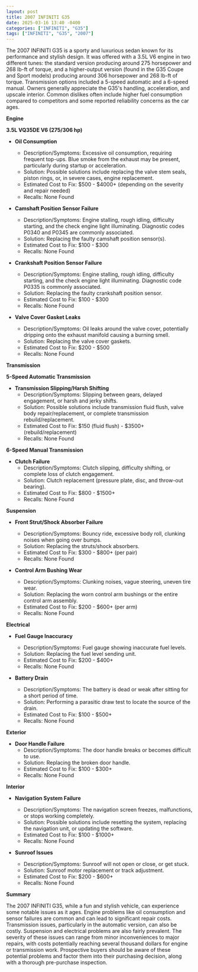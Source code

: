 ```yaml
---
layout: post
title: 2007 INFINITI G35
date: 2025-03-16 13:40 -0400
categories: ["INFINITI", "G35"]
tags: ["INFINITI", "G35", "2007"]
---
```

The 2007 INFINITI G35 is a sporty and luxurious sedan known for its performance and stylish design. It was offered with a 3.5L V6 engine in two different tunes: the standard version producing around 275 horsepower and 268 lb-ft of torque, and a higher-output version (found in the G35 Coupe and Sport models) producing around 306 horsepower and 268 lb-ft of torque. Transmission options included a 5-speed automatic and a 6-speed manual. Owners generally appreciate the G35's handling, acceleration, and upscale interior. Common dislikes often include higher fuel consumption compared to competitors and some reported reliability concerns as the car ages.

**Engine**

**3.5L VQ35DE V6 (275/306 hp)**

*   **Oil Consumption**
    *   Description/Symptoms: Excessive oil consumption, requiring frequent top-ups. Blue smoke from the exhaust may be present, particularly during startup or acceleration.
    *   Solution: Possible solutions include replacing the valve stem seals, piston rings, or, in severe cases, engine replacement.
    *   Estimated Cost to Fix: $500 - $4000+ (depending on the severity and repair needed)
    *   Recalls: None Found

*   **Camshaft Position Sensor Failure**
    *   Description/Symptoms: Engine stalling, rough idling, difficulty starting, and the check engine light illuminating. Diagnostic codes P0340 and P0345 are commonly associated.
    *   Solution: Replacing the faulty camshaft position sensor(s).
    *   Estimated Cost to Fix: $100 - $300
    *   Recalls: None Found

*   **Crankshaft Position Sensor Failure**
    *   Description/Symptoms: Engine stalling, rough idling, difficulty starting, and the check engine light illuminating. Diagnostic code P0335 is commonly associated.
    *   Solution: Replacing the faulty crankshaft position sensor.
    *   Estimated Cost to Fix: $100 - $300
    *   Recalls: None Found

*   **Valve Cover Gasket Leaks**
    *   Description/Symptoms: Oil leaks around the valve cover, potentially dripping onto the exhaust manifold causing a burning smell.
    *   Solution: Replacing the valve cover gaskets.
    *   Estimated Cost to Fix: $200 - $500
    *   Recalls: None Found

**Transmission**

**5-Speed Automatic Transmission**

*   **Transmission Slipping/Harsh Shifting**
    *   Description/Symptoms: Slipping between gears, delayed engagement, or harsh and jerky shifts.
    *   Solution: Possible solutions include transmission fluid flush, valve body repair/replacement, or complete transmission rebuild/replacement.
    *   Estimated Cost to Fix: $150 (fluid flush) - $3500+ (rebuild/replacement)
    *   Recalls: None Found

**6-Speed Manual Transmission**

*   **Clutch Failure**
    *   Description/Symptoms: Clutch slipping, difficulty shifting, or complete loss of clutch engagement.
    *   Solution: Clutch replacement (pressure plate, disc, and throw-out bearing).
    *   Estimated Cost to Fix: $800 - $1500+
    *   Recalls: None Found

**Suspension**

*   **Front Strut/Shock Absorber Failure**
    *   Description/Symptoms: Bouncy ride, excessive body roll, clunking noises when going over bumps.
    *   Solution: Replacing the struts/shock absorbers.
    *   Estimated Cost to Fix: $300 - $800+ (per pair)
    *   Recalls: None Found

*   **Control Arm Bushing Wear**
    *   Description/Symptoms: Clunking noises, vague steering, uneven tire wear.
    *   Solution: Replacing the worn control arm bushings or the entire control arm assembly.
    *   Estimated Cost to Fix: $200 - $600+ (per arm)
    *   Recalls: None Found

**Electrical**

*   **Fuel Gauge Inaccuracy**
    *   Description/Symptoms: Fuel gauge showing inaccurate fuel levels.
    *   Solution: Replacing the fuel level sending unit.
    *   Estimated Cost to Fix: $200 - $400+
    *   Recalls: None Found

*   **Battery Drain**
    *   Description/Symptoms: The battery is dead or weak after sitting for a short period of time.
    *   Solution: Performing a parasitic draw test to locate the source of the drain.
    *   Estimated Cost to Fix: $100 - $500+
    *   Recalls: None Found

**Exterior**

*   **Door Handle Failure**
    *   Description/Symptoms: The door handle breaks or becomes difficult to use.
    *   Solution: Replacing the broken door handle.
    *   Estimated Cost to Fix: $100 - $300+
    *   Recalls: None Found

**Interior**

*   **Navigation System Failure**
    *   Description/Symptoms: The navigation screen freezes, malfunctions, or stops working completely.
    *   Solution: Possible solutions include resetting the system, replacing the navigation unit, or updating the software.
    *   Estimated Cost to Fix: $100 - $1000+
    *   Recalls: None Found

*   **Sunroof Issues**
    * Description/Symptoms: Sunroof will not open or close, or get stuck.
    * Solution: Sunroof motor replacement or track adjustment.
    * Estimated Cost to Fix: $200 - $600+
    * Recalls: None Found

**Summary**

The 2007 INFINITI G35, while a fun and stylish vehicle, can experience some notable issues as it ages. Engine problems like oil consumption and sensor failures are common and can lead to significant repair costs. Transmission issues, particularly in the automatic version, can also be costly. Suspension and electrical problems are also fairly prevalent. The severity of these issues can range from minor inconveniences to major repairs, with costs potentially reaching several thousand dollars for engine or transmission work. Prospective buyers should be aware of these potential problems and factor them into their purchasing decision, along with a thorough pre-purchase inspection.


